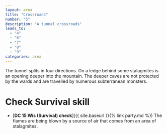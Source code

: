 ```yaml
---
layout: area
title: "Crossroads"
number: "5"
description: "A tunnel crossroads"
leads_to:
  - "4"
  - "6"
  - "7"
  - "8"
  - "9"
categories: area
---
```


The tunnel splits in four directions.  On a ledge behind some stalagmites is an opening deeper into the mountain.  The deeper caves are not protected by the wards and are travelled by numerous subterranean monsters.

# Check Survival skill

* [**DC 15 Wis (Survival) check**]({{ site.baseurl }}{% link party.md %}) The flames are being blown by a source of air that comes from an area of stalagmites.
